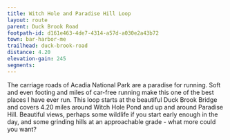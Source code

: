 ```yaml
---
title: Witch Hole and Paradise Hill Loop
layout: route
parent: Duck Brook Road
footpath-id: d161e463-4de7-4314-a57d-a030e2a43b72
town: bar-harbor-me
trailhead: duck-brook-road
distance: 4.20
elevation-gain: 245
segments:
---
```

The carriage roads of Acadia National Park are a paradise for running. Soft and even footing and miles of car-free running make this one of the best places I have ever run. This loop starts at the beautiful Duck Brook Bridge and covers 4.20 miles around Witch Hole Pond and up and around Paradise Hill. Beautiful views, perhaps some wildlife if you start early enough in the day, and some grinding hills at an approachable grade - what more could you want?